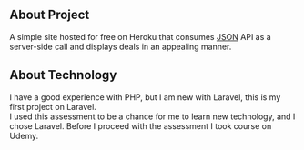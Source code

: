 ## About Project

<p>
    A simple site hosted for free on Heroku that consumes <a href="https://offersvc.expedia.com/offers/v2/getOffers?scenario=deal-finder&page=foo&uid=foo&productType=Hotel">JSON</a> API as a server-side call and displays deals in an appealing manner.
</p>

## About Technology

<p>
    I have a good experience with PHP, but I am new with Laravel, this is my first project on Laravel.<br />
    I used this assessment to be a chance for me to learn new technology, and I chose Laravel.
    Before I proceed with the assessment I took course on Udemy.
</p>